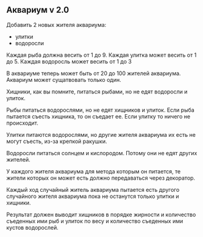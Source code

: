 ## Аквариум v 2.0

Добавить 2 новых жителя аквариума:

* улитки
* водоросли

Каждая рыба должна весить от 1 до 9. Каждая улитка может весить от 1 до 5. Каждая водоросль может весить от 1 до 3

В аквариуме теперь может быть от 20 до 100 жителей аквариума.
Аквариум может сущатвовать только один.

Хищники, как вы помните, питаться рыбами, но не едят водоросли и улиток.

Рыбы питаться водорослями, но не едят хищников и улиток. Если рыба пытается съесть хищника, то он съедает ее. Если улитку то ничего не происходит.

Улитки питаются водорослями, но другие жителя аквариума их есть не  могут съесть, из-за крепкой ракушки.

Водоросли питаться солнцем и кислородом. Потому они не едят других жителей.

У каждого жителя аквариума для метода которым он питается, те жители которых он может есть должно передаваться через декоратор.

Каждый ход случайный житель аквариума пытается есть другого случайного жителя аквариума пока не останутся только улитки и хищники.

Результат должен выводит хищников в порядке жирности и количество съеденных ими рыб и улиток по весу и количество съеденных ими кустов водорослей.
